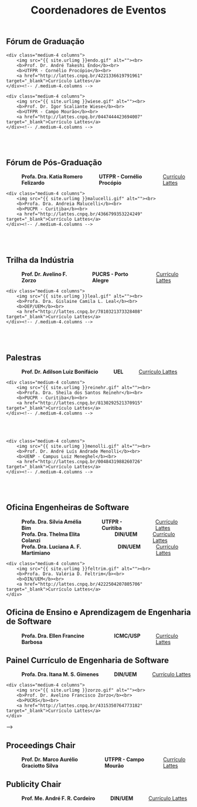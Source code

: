 ﻿---
layout: page-fullwidth
title: "Coordenadores de Eventos"
subheadline: ""
permalink: "/coordenacao_eventos/"
header:
   image_fullwidth: banner_eres2020.png
---

<h2>Fórum de Graduação</h2>

<div class="row t30">

	<div class="medium-4 columns">
        <img src="{{ site.urlimg }}endo.gif" alt=""><br>
        <b>Prof. Dr. André Takeshi Endo</b><br>
		<b>UTFPR - Cornélio Procópio</b><br>
		<a href="http://lattes.cnpq.br/4221336619791961" target="_blank">Currículo Lattes</a>
    </div><!-- /.medium-4.columns -->
	
	<div class="medium-4 columns">
        <img src="{{ site.urlimg }}wiese.gif" alt=""><br>
        <b>Prof. Dr. Igor Scaliante Wiese</b><br>
		<b>UTFPR - Campo Mourão</b><br>
		<a href="http://lattes.cnpq.br/0447444423694007" target="_blank">Currículo Lattes</a>
    </div><!-- /.medium-4.columns -->	
	
</div><!-- /.row -->

<br><br>

<h2>Fórum de Pós-Graduação</h2>

<div class="row t30">
    <div class="medium-4 columns">
        <img src="{{ site.urlimg }}felizardo.gif" alt=""><br>
        <b>Profa. Dra. Katia Romero Felizardo</b><br>
		<b>UTFPR - Cornélio Procópio</b><br>
		<a href="http://lattes.cnpq.br/3546986594133608" target="_blank">Currículo Lattes</a>
    </div><!-- /.medium-4.columns -->

	<div class="medium-4 columns">
        <img src="{{ site.urlimg }}malucelli.gif" alt=""><br>
        <b>Profa. Dra. Andreia Malucelli</b><br>
		<b>PUCPR - Curitiba</b><br>
		<a href="http://lattes.cnpq.br/4366799353224249" target="_blank">Currículo Lattes</a>
    </div><!-- /.medium-4.columns -->
</div><!-- /.row -->

<br><br>

<h2>Trilha da Indústria</h2>

<div class="row t30">
    <div class="medium-4 columns">
        <img src="{{ site.urlimg }}zorzo.gif" alt=""><br>
        <b>Prof. Dr. Avelino F. Zorzo</b><br>
		<b>PUCRS - Porto Alegre</b><br>
		<a href="http://lattes.cnpq.br/4315350764773182" target="_blank">Currículo Lattes</a>
    </div><!-- /.medium-4.columns -->

	<div class="medium-4 columns">
        <img src="{{ site.urlimg }}leal.gif" alt=""><br>
        <b>Profa. Dra. Gislaine Camila L. Leal</b><br>
		<b>DEP/UEM</b><br>
		<a href="http://lattes.cnpq.br/7810321373328408" target="_blank">Currículo Lattes</a>
    </div><!-- /.medium-4.columns -->
</div><!-- /.row -->

<br><br>

<h2>Palestras</h2>

<div class="row t30">
    <div class="medium-4 columns">
        <img src="{{ site.urlimg }}bonifacio.gif" alt=""><br>
        <b>Prof. Dr. Adilson Luiz Bonifácio</b><br>
		<b>UEL</b><br>
		<a href="http://lattes.cnpq.br/7813535932920546" target="_blank">Currículo Lattes</a>
    </div><!-- /.medium-4.columns -->

	<div class="medium-4 columns">
        <img src="{{ site.urlimg }}reinehr.gif" alt=""><br>
        <b>Profa. Dra. Sheila dos Santos Reinehr</b><br>
		<b>PUCPR - Curitiba</b><br>
		<a href="http://lattes.cnpq.br/8130292521370915" target="_blank">Currículo Lattes</a>
    </div><!-- /.medium-4.columns -->
</div><!-- /.row -->

<br><br>

<!--
<h2>Minicursos</h2>

<div class="row t30">
    <div class="medium-4 columns">
        <img src="{{ site.urlimg }}balancieri.gif" alt=""><br>
        <b>Prof. Dr. Renato Balancieri</b><br>
		<b>UNESPAR - Apucarana</b><br>
		<a href="http://lattes.cnpq.br/7536192699862782" target="_blank">Currículo Lattes</a>
    </div><!-- /.medium-4.columns -->

	<div class="medium-4 columns">
        <img src="{{ site.urlimg }}menolli.gif" alt=""><br>
        <b>Prof. Dr. André Luís Andrade Menolli</b><br>
		<b>UENP - Campus Luiz Meneghel</b><br>
		<a href="http://lattes.cnpq.br/0048431988260726" target="_blank">Currículo Lattes</a>
    </div><!-- /.medium-4.columns -->
</div><!-- /.row -->

<br><br>

<h2>Oficina Engenheiras de Software</h2>

<div class="row t30">
    <div class="medium-4 columns">
        <img src="{{ site.urlimg }}bim.gif" alt=""><br>
        <b>Profa. Dra. Silvia Amélia Bim</b><br>
		<b>UTFPR - Curitiba</b><br>
		<a href="http://lattes.cnpq.br/1808731785135915" target="_blank">Currículo Lattes</a>
    </div>
	<div class="medium-4 columns">
        <img src="{{ site.urlimg }}colanzi.jpg" alt=""><br>
        <b>Profa. Dra. Thelma Elita Colanzi</b><br>
		<b>DIN/UEM</b><br>
		<a href="http://lattes.cnpq.br/3603496659156120" target="_blank">Currículo Lattes</a>
    </div>

</div>
	
<div class="row t30">
	<div class="medium-4 columns">
        <img src="{{ site.urlimg }}martimiano.gif" alt=""><br>
        <b>Profa. Dra. Luciana A. F. Martimiano</b><br>
		<b>DIN/UEM</b><br>
		<a href="http://lattes.cnpq.br/9451394084361809" target="_blank">Currículo Lattes</a>
    </div>

    <div class="medium-4 columns">
        <img src="{{ site.urlimg }}feltrim.gif" alt=""><br>
        <b>Profa. Dra. Valéria D. Feltrim</b><br>
		<b>DIN/UEM</b><br>
		<a href="http://lattes.cnpq.br/4222504207805706" target="_blank">Currículo Lattes</a>
    </div>

</div>

<h2>Oficina de Ensino e Aprendizagem de Engenharia de Software</h2>

<div class="row t30">
	<div class="medium-4 columns">
        <img src="{{ site.urlimg }}barbosa.jpg" alt=""><br>
        <b>Profa. Dra. Ellen Francine Barbosa</b><br>
		<b>ICMC/USP</b><br>
		<a href="http://lattes.cnpq.br/7913302545613108" target="_blank">Currículo Lattes</a>
    </div>

</div>


<h2>Painel Currículo de Engenharia de Software</h2>

<div class="row t30">
	<div class="medium-4 columns">
        <img src="{{ site.urlimg }}gimenes.gif" alt=""><br>
        <b>Profa. Dra. Itana M. S. Gimenes</b><br>
		<b>DIN/UEM</b><br>
		<a href="http://lattes.cnpq.br/9398810362952245" target="_blank">Currículo Lattes</a>
    </div>
	
	<div class="medium-4 columns">
        <img src="{{ site.urlimg }}zorzo.gif" alt=""><br>
        <b>Prof. Dr. Avelino Francisco Zorzo</b><br>
		<b>PUCRS</b><br>
		<a href="http://lattes.cnpq.br/4315350764773182" target="_blank">Currículo Lattes</a>
    </div>

</div>
-->

<h2>Proceedings Chair</h2>

<div class="row t30">
	<div class="medium-4 columns">
        <img src="{{ site.urlimg }}graciotto.jpeg" alt=""><br>
        <b>Prof. Dr. Marco Aurélio Graciotto Silva</b><br>
		<b>UTFPR - Campo Mourão</b><br>
		<a href="http://lattes.cnpq.br/9383290036853173" target="_blank">Currículo Lattes</a>
    </div>

</div>

<h2>Publicity Chair</h2>

<div class="row t30">		
	<div class="medium-4 columns">
        <img src="{{ site.urlimg }}cordeiro.gif" alt=""><br>
        <b>Prof. Me. André F. R. Cordeiro</b><br>
		<b>DIN/UEM</b><br>
		<a href="http://lattes.cnpq.br/6628952189434232" target="_blank">Currículo Lattes</a>    
	</div><!-- /.medium-4.columns -->	
	

</div><!-- /.row -->


<div class="row t30">	
	<img src="{{ site.urlimg }}promocao_apoio_logos.png" alt="" align="center">
</div><!-- /.row -->